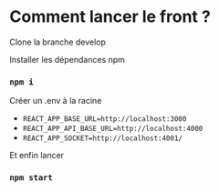 # Comment lancer le front ?

Clone la branche develop

Installer les dépendances npm

### `npm i`

Créer un .env à la racine

- `REACT_APP_BASE_URL=http://localhost:3000`
- `REACT_APP_API_BASE_URL=http://localhost:4000`
- `REACT_APP_SOCKET=http://localhost:4001/`

Et enfin lancer

### `npm start`

